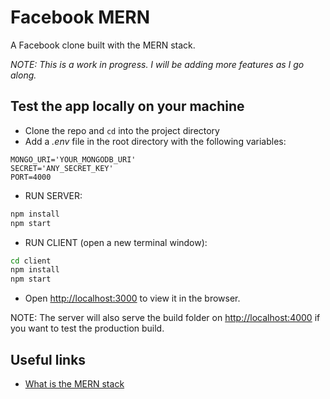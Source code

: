 # Facebook MERN

A Facebook clone built with the MERN stack.

_NOTE: This is a work in progress. I will be adding more features as I go along._

## Test the app locally on your machine

- Clone the repo and `cd` into the project directory
- Add a _.env_ file in the root directory with the following variables:

```dotenv
MONGO_URI='YOUR_MONGODB_URI'
SECRET='ANY_SECRET_KEY'
PORT=4000
```

- RUN SERVER:

```bash
npm install
npm start
```

- RUN CLIENT (open a new terminal window):

```bash
cd client
npm install
npm start
```

- Open [http://localhost:3000](http://localhost:3000) to view it in the browser.

NOTE: The server will also serve the build folder on [http://localhost:4000](http://localhost:4000) if you want to test the production build.

## Useful links

- [What is the MERN stack](https://www.mongodb.com/mern-stack)
